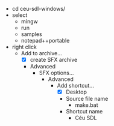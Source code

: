 - cd ceu-sdl-windows/
- select
    - mingw
    - run
    - samples
    - notepad++portable
- right click
    - Add to archive...
        - [X] create SFX archive
        - Advanced
            - SFX options...
                - Advanced
                    - Add shortcut...
                        - [x] Desktop
                        - Source file name
                            - make.bat
                        - Shortcut name
                            - Céu SDL
